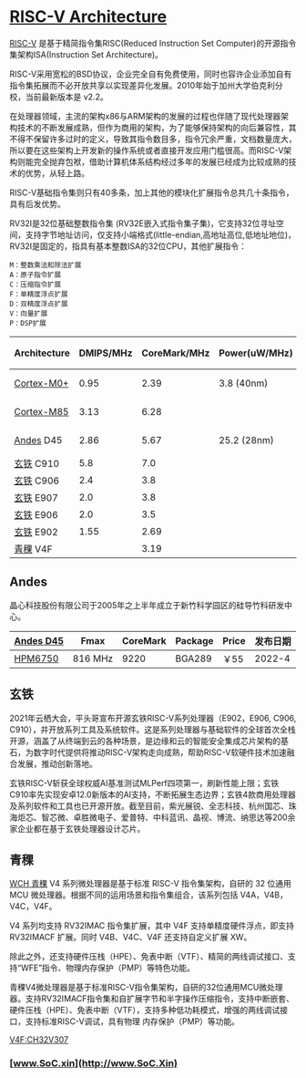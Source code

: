 ﻿# [RISC-V Architecture](https://doc.soc.xin/architecture/riscv)

[RISC-V](https://riscv.org/) 是基于精简指令集RISC(Reduced Instruction Set Computer)的开源指令集架构ISA(Instruction Set Architecture)。

RISC-V采用宽松的BSD协议，企业完全自有免费使用，同时也容许企业添加自有指令集拓展而不必开放共享以实现差异化发展。2010年始于加州大学伯克利分校，当前最新版本是 v2.2。

在处理器领域，主流的架构x86与ARM架构的发展的过程也伴随了现代处理器架构技术的不断发展成熟，但作为商用的架构，为了能够保持架构的向后兼容性，其不得不保留许多过时的定义，导致其指令数目多，指令冗余严重，文档数量庞大，所以要在这些架构上开发新的操作系统或者直接开发应用门槛很高。而RISC-V架构则能完全抛弃包袱，借助计算机体系结构经过多年的发展已经成为比较成熟的技术的优势，从轻上路。

RISC-V基础指令集则只有40多条，加上其他的模块化扩展指令总共几十条指令，具有后发优势。

RV32I是32位基础整数指令集 (RV32E嵌入式指令集子集)，它支持32位寻址空间，支持字节地址访问，仅支持小端格式(little-endian,高地址高位,低地址地位)，RV32I是固定的，指具有基本整数ISA的32位CPU，其他扩展指令：
```
M：整数乘法和除法扩展
A：原子指令扩展
C：压缩指令扩展
F：单精度浮点扩展
D：双精度浮点扩展
V：向量扩展
P：DSP扩展
```

|  Architecture  | DMIPS/MHz | CoreMark/MHz | Power(uW/MHz) | Area(mm2) |  发布日期 |
| --------- | --------- | ------------ | --------- | ------------ | --------- |
| [Cortex-M0+](https://doc.soc.xin/architecture/cortexM0) |   0.95    |     2.39  |  3.8 (40nm)   |  0.0066 (40nm) | 2009年 |
| [Cortex-M85](https://doc.soc.xin/architecture/cortexM85) |   3.13   |    6.28   |      |      | 2022年 |
| [Andes](#Andes) D45 |  2.86 | 5.67 | 25.2 (28nm) | 0.186 (28nm) | 2020年 |
| [玄铁](#玄铁) C910 |   5.8    |     7.0    |
| [玄铁](#玄铁) C906 |   2.4   |   3.8  |
| [玄铁](#玄铁) E907 |   2.0   |  3.8   |
| [玄铁](#玄铁) E906 |   2.0   |  3.5   |
| [玄铁](#玄铁) E902 |   1.55  |  2.69  |
| [青稞](#青稞) V4F |      |    3.19   |


## Andes

晶心科技股份有限公司于2005年之上半年成立于新竹科学园区的硅导竹科研发中心。


|  [Andes D45](http://www.andestech.com/cn/risc-vandes/)  | Fmax | CoreMark | Package | Price |  发布日期 |
| --------- | --------- | ------------ | --------- | ------------ | --------- |
| [HPM6750](https://doc.soc.xin/HPM6750) |  816 MHz  | 9220  |  BGA289  |  ￥55 | 2022-4 |



## 玄铁

2021年云栖大会，平头哥宣布开源玄铁RISC-V系列处理器（E902，E906, C906, C910），并开放系列工具及系统软件。这是系列处理器与基础软件的全球首次全栈开源，涵盖了从终端到云的各种场景，是边缘和云的智能安全集成芯片架构的基石，为数字时代提供将推动RISC-V架构走向成熟，帮助RISC-V软硬件技术加速融合发展，推动创新落地。

玄铁RISC-V斩获全球权威AI基准测试MLPerf四项第一，刷新性能上限；玄铁C910率先实现安卓12.0新版本的AI支持，不断拓展生态边界；玄铁4款商用处理器及系列软件和工具也已开源开放。截至目前，紫光展锐、全志科技、杭州国芯、珠海炬芯、智芯微、卓胜微电子、爱普特、中科蓝讯、晶视、博流、纳思达等200余家企业都在基于玄铁处理器设计芯片。

## 青稞

[WCH 青稞](https://doc.soc.xin/wch/riscv) V4 系列微处理器是基于标准 RISC-V 指令集架构，自研的 32 位通用 MCU 微处理器。根据不同的运用场景和指令集组合，该系列包括 V4A，V4B，V4C，V4F。

V4 系列均支持 RV32IMAC 指令集扩展，其中 V4F 支持单精度硬件浮点，即支持 RV32IMACF 扩展。同时 V4B、V4C、V4F 还支持自定义扩展 XW。

除此之外，还支持硬件压栈（HPE）、免表中断（VTF）、精简的两线调试接口、支持“WFE”指令、物理内存保护（PMP）等特色功能。

青稞V4微处理器是基于标准RISC-V指令集架构，自研的32位通用MCU微处理器。支持RV32IMACF指令集和自扩展字节和半字操作压缩指令，支持中断嵌套、硬件压栈（HPE）、免表中断（VTF），支持多种低功耗模式，增强的两线调试接口，支持标准RISC-V调试，具有物理 内存保护（PMP）等功能。

[V4F:CH32V307](https://github.com/SoCXin/CH32V307)


### [www.SoC.xin](http://www.SoC.Xin)
